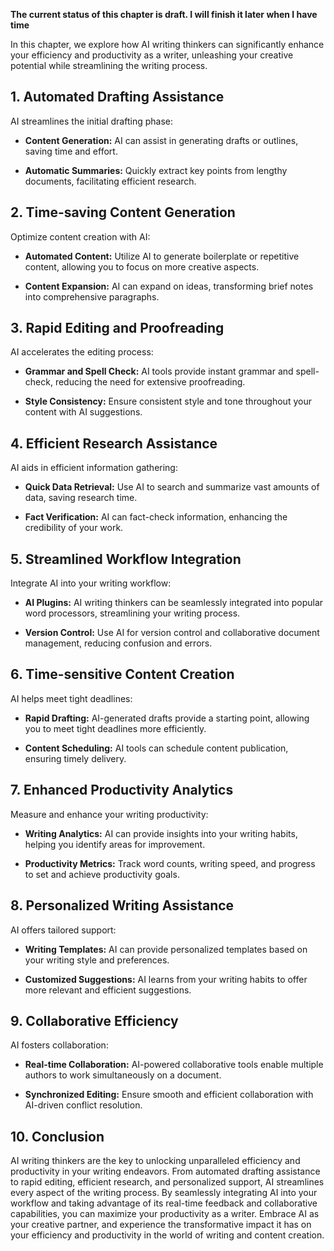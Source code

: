 **The current status of this chapter is draft. I will finish it later when I have time**

In this chapter, we explore how AI writing thinkers can significantly enhance your efficiency and productivity as a writer, unleashing your creative potential while streamlining the writing process.

**1. Automated Drafting Assistance**
------------------------------------

AI streamlines the initial drafting phase:

* **Content Generation:** AI can assist in generating drafts or outlines, saving time and effort.

* **Automatic Summaries:** Quickly extract key points from lengthy documents, facilitating efficient research.

**2. Time-saving Content Generation**
-------------------------------------

Optimize content creation with AI:

* **Automated Content:** Utilize AI to generate boilerplate or repetitive content, allowing you to focus on more creative aspects.

* **Content Expansion:** AI can expand on ideas, transforming brief notes into comprehensive paragraphs.

**3. Rapid Editing and Proofreading**
-------------------------------------

AI accelerates the editing process:

* **Grammar and Spell Check:** AI tools provide instant grammar and spell-check, reducing the need for extensive proofreading.

* **Style Consistency:** Ensure consistent style and tone throughout your content with AI suggestions.

**4. Efficient Research Assistance**
------------------------------------

AI aids in efficient information gathering:

* **Quick Data Retrieval:** Use AI to search and summarize vast amounts of data, saving research time.

* **Fact Verification:** AI can fact-check information, enhancing the credibility of your work.

**5. Streamlined Workflow Integration**
---------------------------------------

Integrate AI into your writing workflow:

* **AI Plugins:** AI writing thinkers can be seamlessly integrated into popular word processors, streamlining your writing process.

* **Version Control:** Use AI for version control and collaborative document management, reducing confusion and errors.

**6. Time-sensitive Content Creation**
--------------------------------------

AI helps meet tight deadlines:

* **Rapid Drafting:** AI-generated drafts provide a starting point, allowing you to meet tight deadlines more efficiently.

* **Content Scheduling:** AI tools can schedule content publication, ensuring timely delivery.

**7. Enhanced Productivity Analytics**
--------------------------------------

Measure and enhance your writing productivity:

* **Writing Analytics:** AI can provide insights into your writing habits, helping you identify areas for improvement.

* **Productivity Metrics:** Track word counts, writing speed, and progress to set and achieve productivity goals.

**8. Personalized Writing Assistance**
--------------------------------------

AI offers tailored support:

* **Writing Templates:** AI can provide personalized templates based on your writing style and preferences.

* **Customized Suggestions:** AI learns from your writing habits to offer more relevant and efficient suggestions.

**9. Collaborative Efficiency**
-------------------------------

AI fosters collaboration:

* **Real-time Collaboration:** AI-powered collaborative tools enable multiple authors to work simultaneously on a document.

* **Synchronized Editing:** Ensure smooth and efficient collaboration with AI-driven conflict resolution.

**10. Conclusion**
------------------

AI writing thinkers are the key to unlocking unparalleled efficiency and productivity in your writing endeavors. From automated drafting assistance to rapid editing, efficient research, and personalized support, AI streamlines every aspect of the writing process. By seamlessly integrating AI into your workflow and taking advantage of its real-time feedback and collaborative capabilities, you can maximize your productivity as a writer. Embrace AI as your creative partner, and experience the transformative impact it has on your efficiency and productivity in the world of writing and content creation.
